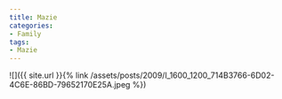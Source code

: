 ```yaml
---
title: Mazie
categories:
- Family
tags:
- Mazie
---
```


![]({{ site.url }}{% link /assets/posts/2009/l_1600_1200_714B3766-6D02-4C6E-86BD-79652170E25A.jpeg %})
